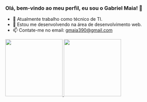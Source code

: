 ### Olá, bem-vindo ao meu perfil, eu sou o Gabriel Maia! 👋

- 🔭 Atualmente trabalho como técnico de TI.
- 🌱 Estou me desenvolvendo na área de desenvolvimento web.
- 📫 Contate-me no email: gmaia390@gmail.com

<div>
  <a href="https://beacons.ai/DeveloperMaia">
  <img height="180em" src="https://github-readme-stats.vercel.app/api?username=developermaia&show_icons=true&theme=dark&include_all_commits=true&count_private=true"/>
  <img height="180em" src="https://github-readme-stats.vercel.app/api/top-langs/?username=developermaia&layout=compact&langs_count=16&theme=dark"/>
</div>
